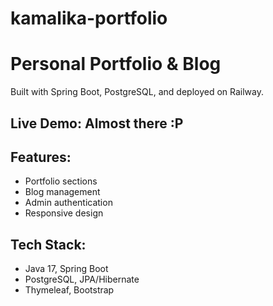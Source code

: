 # kamalika-portfolio
# Personal Portfolio & Blog
Built with Spring Boot, PostgreSQL, and deployed on Railway.

## Live Demo: Almost there :P

## Features:
- Portfolio sections
- Blog management
- Admin authentication
- Responsive design

## Tech Stack:
- Java 17, Spring Boot
- PostgreSQL, JPA/Hibernate
- Thymeleaf, Bootstrap
